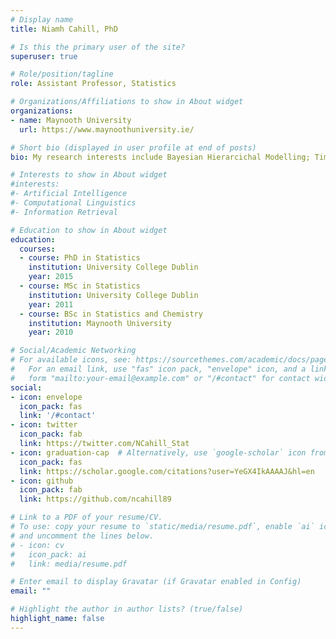 ```yaml
---
# Display name
title: Niamh Cahill, PhD

# Is this the primary user of the site?
superuser: true

# Role/position/tagline
role: Assistant Professor, Statistics

# Organizations/Affiliations to show in About widget
organizations:
- name: Maynooth University
  url: https://www.maynoothuniversity.ie/

# Short bio (displayed in user profile at end of posts)
bio: My research interests include Bayesian Hierarcichal Modelling; Time Series Analysis; Climate Change; Family Planning

# Interests to show in About widget
#interests:
#- Artificial Intelligence
#- Computational Linguistics
#- Information Retrieval

# Education to show in About widget
education:
  courses:
  - course: PhD in Statistics
    institution: University College Dublin
    year: 2015
  - course: MSc in Statistics
    institution: University College Dublin
    year: 2011
  - course: BSc in Statistics and Chemistry
    institution: Maynooth University
    year: 2010

# Social/Academic Networking
# For available icons, see: https://sourcethemes.com/academic/docs/page-builder/#icons
#   For an email link, use "fas" icon pack, "envelope" icon, and a link in the
#   form "mailto:your-email@example.com" or "/#contact" for contact widget.
social:
- icon: envelope
  icon_pack: fas
  link: '/#contact'
- icon: twitter
  icon_pack: fab
  link: https://twitter.com/NCahill_Stat
- icon: graduation-cap  # Alternatively, use `google-scholar` icon from `ai` icon pack
  icon_pack: fas
  link: https://scholar.google.com/citations?user=YeGX4IkAAAAJ&hl=en
- icon: github
  icon_pack: fab
  link: https://github.com/ncahill89

# Link to a PDF of your resume/CV.
# To use: copy your resume to `static/media/resume.pdf`, enable `ai` icons in `params.toml`, 
# and uncomment the lines below.
# - icon: cv
#   icon_pack: ai
#   link: media/resume.pdf

# Enter email to display Gravatar (if Gravatar enabled in Config)
email: ""

# Highlight the author in author lists? (true/false)
highlight_name: false
---
```


